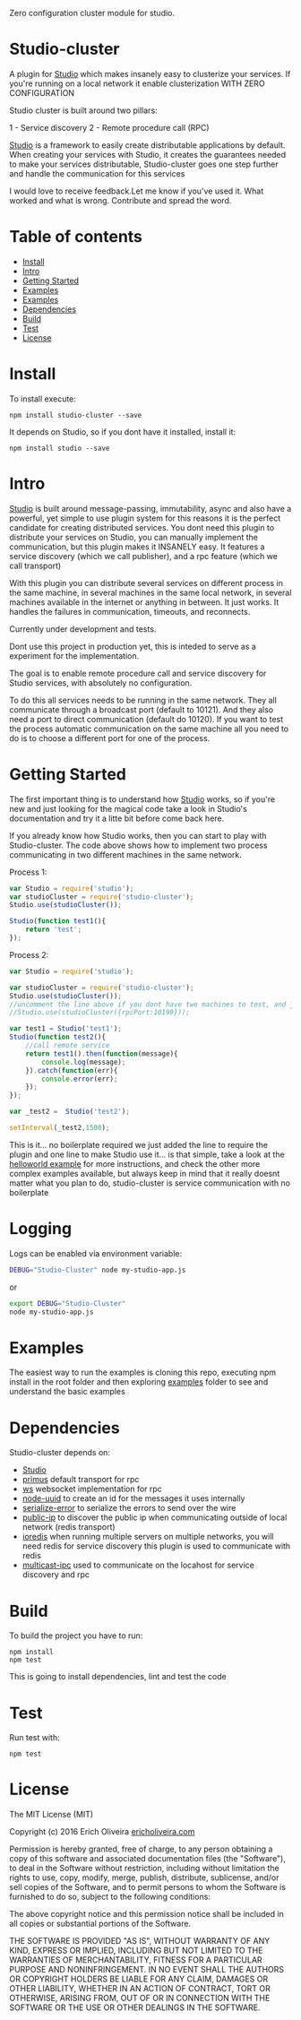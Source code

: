 Zero configuration cluster module for studio.

Studio-cluster
=========

A plugin for [Studio](https://github.com/ericholiveira/studio) which makes insanely easy to clusterize your services.
If you're running on a local network it enable clusterization WITH ZERO CONFIGURATION

Studio cluster is built around two pillars:

1 - Service discovery
2 - Remote procedure call (RPC)

[Studio](https://github.com/ericholiveira/studio) is a framework to easily create distributable applications by default.
When creating your services with Studio, it creates the guarantees needed to make your services distributable, Studio-cluster goes one step further
and handle the communication for this services

I would love to receive feedback.Let me know if you've used it. What worked and what is wrong. Contribute and spread the word.

Table of contents
========

- [Install](#install)
- [Intro](#intro)
- [Getting Started](#getting-started)
- [Examples](#examples)
- [Examples](#logging)
- [Dependencies](#dependencies)
- [Build](#build)
- [Test](#test)
- [License](#license)

Install
========

To install execute:

    npm install studio-cluster --save

It depends on Studio, so if you dont have it installed, install it:

	npm install studio --save

Intro
========

[Studio](https://github.com/ericholiveira/studio) is built around message-passing, immutability, async and also have a powerful, yet simple to use plugin system
for this reasons it is the perfect candidate for creating distributed services. You dont need this plugin to distribute your services on Studio, you can manually
implement the communication, but this plugin makes it INSANELY easy. It features a service discovery (which we call publisher), and a rpc feature (which we call
transport)

With this plugin you can distribute several services on different process in the same machine, in several machines in the same local network, in several machines
available in the internet or anything in between. It just works. It handles the failures in communication, timeouts, and reconnects.



Currently under development and tests.

Dont use this project in production yet, this is inteded to serve as a experiment for the implementation.

The goal is to enable remote procedure call and service discovery for Studio services, with absolutely no configuration.

To do this all services needs to be running in the same network. They all communicate through a broadcast port (default to 10121). And they also need a port 
to direct communication (default do 10120). If you want to test the process automatic communication on the same machine all you need to do is to choose a different port for one of the process.


Getting Started
========

The first important thing is to understand how [Studio](https://github.com/ericholiveira/studio) works, so if you're new and just looking for the magical code
take a look in Studio's documentation and try it a litte bit before come back here.

If you already know how Studio works, then you can start to play with Studio-cluster. The code above shows how to implement two process communicating in 
two different machines in the same network.

Process 1:

```js
var Studio = require('studio');
var studioCluster = require('studio-cluster');
Studio.use(studioCluster());

Studio(function test1(){
    return 'test';
});

```

Process 2:

```js
var Studio = require('studio');

var studioCluster = require('studio-cluster');
Studio.use(studioCluster());
//uncomment the line above if you dont have two machines to test, and just want to see two process in the same machine communicating
//Studio.use(studioCluster({rpcPort:10199}));

var test1 = Studio('test1');
Studio(function test2(){
    //call remote service
    return test1().then(function(message){
        console.log(message);
    }).catch(function(err){
        console.error(err);
    });
});

var _test2 =  Studio('test2');

setInterval(_test2,1500);
```

This is it... no boilerplate required we just added the line to require the plugin and one line to make Studio use it... is that simple,
take a look at the [helloworld example](https://github.com/ericholiveira/studio-cluster/tree/master/examples/helloworld) for more instructions, and 
check the other more complex examples available, but always keep in mind that it really doesnt matter what you plan to do, studio-cluster
is service communication with no boilerplate

Logging
=======

Logs can be enabled via environment variable:

```bash
DEBUG="Studio-Cluster" node my-studio-app.js
```
or
```bash
export DEBUG="Studio-Cluster"
node my-studio-app.js
```


Examples
========

The easiest way to run the examples is cloning this repo, executing npm install in the root folder and then exploring [examples](https://github.com/ericholiveira/studio-cluster/tree/master/examples/) folder to see and understand the basic examples

Dependencies
========
Studio-cluster depends on:
- [Studio](https://github.com/ericholiveira/studio)
- [primus](https://github.com/primus/primus) default transport for rpc
- [ws](https://github.com/websockets/ws) websocket implementation for rpc
- [node-uuid](https://github.com/broofa/node-uuid) to create an id for the messages it uses internally
- [serialize-error](https://github.com/sindresorhus/serialize-error) to serialize the errors to send over the wire
- [public-ip](https://github.com/sindresorhus/public-ip) to discover the public ip when communicating outside of local network (redis transport)
- [ioredis](https://github.com/luin/ioredis) when running multiple servers on multiple networks, you will need redis for service discovery this 
plugin is used to communicate with redis
- [multicast-ipc](https://github.com/avishnyak/multicast-ipc) used to communicate on the locahost for service discovery and rpc

Build
========

To build the project you have to run:

    npm install
    npm test

This is going to install dependencies, lint and test the code

Test
========

Run test with:

    npm test

License
========

The MIT License (MIT)

Copyright (c) 2016 Erich Oliveira [ericholiveira.com](http://ericholiveira.com)

Permission is hereby granted, free of charge, to any person obtaining a copy
of this software and associated documentation files (the "Software"), to deal
in the Software without restriction, including without limitation the rights
to use, copy, modify, merge, publish, distribute, sublicense, and/or sell
copies of the Software, and to permit persons to whom the Software is
furnished to do so, subject to the following conditions:

The above copyright notice and this permission notice shall be included in
all copies or substantial portions of the Software.

THE SOFTWARE IS PROVIDED "AS IS", WITHOUT WARRANTY OF ANY KIND, EXPRESS OR
IMPLIED, INCLUDING BUT NOT LIMITED TO THE WARRANTIES OF MERCHANTABILITY,
FITNESS FOR A PARTICULAR PURPOSE AND NONINFRINGEMENT. IN NO EVENT SHALL THE
AUTHORS OR COPYRIGHT HOLDERS BE LIABLE FOR ANY CLAIM, DAMAGES OR OTHER
LIABILITY, WHETHER IN AN ACTION OF CONTRACT, TORT OR OTHERWISE, ARISING FROM,
OUT OF OR IN CONNECTION WITH THE SOFTWARE OR THE USE OR OTHER DEALINGS IN
THE SOFTWARE.
